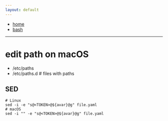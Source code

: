 ```yaml
---
layout: default
---
```

- [home](/index.md)
- [bash](/shell-bash.md)

---
# edit path on macOS
- /etc/paths
- /etc/paths.d # files with paths

## SED
```
# Linux
sed -i -e "s@<TOKEN>@${avar}@g" file.yaml
# macOS
sed -i "" -e "s@<TOKEN>@${avar}@g" file.yaml
```